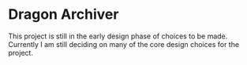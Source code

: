 # Dragon Archiver
This project is still in the early design phase of choices to be made. Currently I am still deciding on many of the core design choices for the project.
